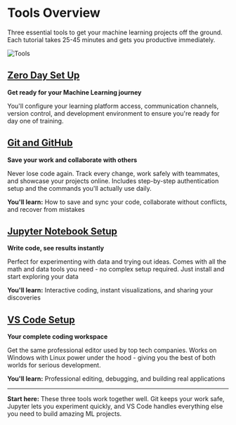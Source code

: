# Tools Overview

Three essential tools to get your machine learning projects off the ground. Each tutorial takes 25-45 minutes and gets you productive immediately.

![Tools](https://i.imgur.com/s1bZ4Mw.png)

## [Zero Day Set Up](./zero-day.md)

**Get ready for your Machine Learning journey**

You'll configure your learning platform access, communication channels, version control, and development environment to ensure you're ready for day one of training.

## [Git and GitHub](./git-and-github.md)

**Save your work and collaborate with others**

Never lose code again. Track every change, work safely with teammates, and showcase your projects online. Includes step-by-step authentication setup and the commands you'll actually use daily.

**You'll learn:** How to save and sync your code, collaborate without conflicts, and recover from mistakes

## [Jupyter Notebook Setup](./notebook-setup.md)

**Write code, see results instantly**

Perfect for experimenting with data and trying out ideas. Comes with all the math and data tools you need - no complex setup required. Just install and start exploring your data

**You'll learn:** Interactive coding, instant visualizations, and sharing your discoveries

## [VS Code Setup](./vscode-setup.md)

**Your complete coding workspace**

Get the same professional editor used by top tech companies. Works on Windows with Linux power under the hood - giving you the best of both worlds for serious development.

**You'll learn:** Professional editing, debugging, and building real applications

***

**Start here:** These three tools work together well. Git keeps your work safe, Jupyter lets you experiment quickly, and VS Code handles everything else you need to build amazing ML projects.
